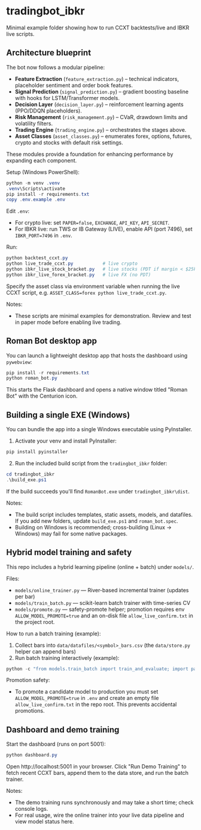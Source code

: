 # tradingbot_ibkr

Minimal example folder showing how to run CCXT backtests/live and IBKR live scripts.


## Architecture blueprint

The bot now follows a modular pipeline:

- **Feature Extraction** (`feature_extraction.py`) – technical indicators, placeholder sentiment and order book features.
- **Signal Prediction** (`signal_prediction.py`) – gradient boosting baseline with hooks for LSTM/Transformer models.
- **Decision Layer** (`decision_layer.py`) – reinforcement learning agents (PPO/DDQN placeholders).
- **Risk Management** (`risk_management.py`) – CVaR, drawdown limits and volatility filters.
- **Trading Engine** (`trading_engine.py`) – orchestrates the stages above.
- **Asset Classes** (`asset_classes.py`) – enumerates forex, options, futures,
  crypto and stocks with default risk settings.

These modules provide a foundation for enhancing performance by expanding each component.

Setup (Windows PowerShell):

```powershell
python -m venv .venv
.venv\Scripts\activate
pip install -r requirements.txt
copy .env.example .env
```

Edit `.env`:
- For crypto live: set `PAPER=false`, `EXCHANGE`, `API_KEY`, `API_SECRET`.
- For IBKR live: run TWS or IB Gateway (LIVE), enable API (port 7496), set `IBKR_PORT=7496` in `.env`.

Run:

```powershell
python backtest_ccxt.py
python live_trade_ccxt.py           # live crypto
python ibkr_live_stock_bracket.py   # live stocks (PDT if margin < $25k)
python ibkr_live_forex_bracket.py   # live FX (no PDT)
```

Specify the asset class via environment variable when running the live CCXT
script, e.g. `ASSET_CLASS=forex python live_trade_ccxt.py`.

Notes:
- These scripts are minimal examples for demonstration. Review and test in paper mode before enabling live trading.

Roman Bot desktop app
---------------------

You can launch a lightweight desktop app that hosts the dashboard using `pywebview`:

```powershell
pip install -r requirements.txt
python roman_bot.py
```

This starts the Flask dashboard and opens a native window titled "Roman Bot" with the Centurion icon.

Building a single EXE (Windows)
--------------------------------

You can bundle the app into a single Windows executable using PyInstaller.

1. Activate your venv and install PyInstaller:

```powershell
pip install pyinstaller
```

2. Run the included build script from the `tradingbot_ibkr` folder:

```powershell
cd tradingbot_ibkr
.\build_exe.ps1
```

If the build succeeds you'll find `RomanBot.exe` under `tradingbot_ibkr\dist`.

Notes:
- The build script includes templates, static assets, models, and datafiles. If you add new folders, update `build_exe.ps1` and `roman_bot.spec`.
- Building on Windows is recommended; cross-building (Linux -> Windows) may fail for some native packages.


Hybrid model training and safety
--------------------------------

This repo includes a hybrid learning pipeline (online + batch) under `models/`.

Files:
- `models/online_trainer.py` — River-based incremental trainer (updates per bar)
- `models/train_batch.py` — scikit-learn batch trainer with time-series CV
- `models/promote.py` — safety-promote helper; promotion requires env `ALLOW_MODEL_PROMOTE=true` and an on-disk file `allow_live_confirm.txt` in the project root.

How to run a batch training (example):

1. Collect bars into `data/datafiles/<symbol>_bars.csv` (the `data/store.py` helper can append bars)
2. Run batch training interactively (example):

```powershell
python -c "from models.train_batch import train_and_evaluate; import pandas as pd; df=pd.read_csv('datafiles/BTC_USDT_bars.csv', parse_dates=['ts']); print(train_and_evaluate(df))"
```

Promotion safety:
- To promote a candidate model to production you must set `ALLOW_MODEL_PROMOTE=true` in `.env` and create an empty file `allow_live_confirm.txt` in the repo root. This prevents accidental promotions.

Dashboard and demo training
---------------------------

Start the dashboard (runs on port 5001):

```powershell
python dashboard.py
```

Open http://localhost:5001 in your browser. Click "Run Demo Training" to fetch recent CCXT bars, append them to the data store, and run the batch trainer.

Notes:
- The demo training runs synchronously and may take a short time; check console logs.
- For real usage, wire the online trainer into your live data pipeline and view model status here.


